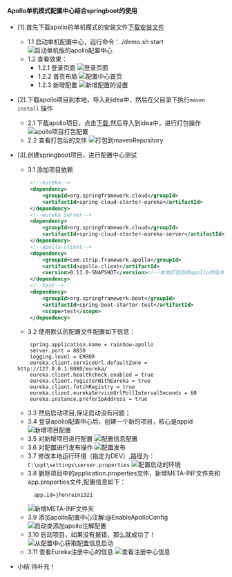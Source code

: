 #### Apollo单机模式配置中心结合springboot的使用

* [1].首先下载apollo的单机模式的安装文件[下载安装文件](https://github.com/nobodyiam/apollo-build-scripts)
    * 1.1 启动单机配置中心，运行命令：./demo.sh start
    ![启动单机版的apollo配置中心](./photos/001.启动单机版的apollo配置中心.png)
    * 1.2 查看效果：
        * 1.2.1 登录页面
        ![登录页面](./photos/002.首页.png)
        * 1.2.2 首页布局
        ![配置中心首页](./photos/003.配置中心首页.png)
        * 1.2.3 新增配置
        ![新增配置的设置](./photos/004.新增项目配置.png)
        
* [2].下载apollo项目到本地，导入到idea中，然后在父目录下执行```maven install``` 操作
    * 2.1 下载apollo项目，点击[下载](https://github.com/ctripcorp/apollo.git),然后导入到idea中，进行打包操作
    ![apollo项目打包配置](./photos/008.apollo项目打包配置.png)
    * 2.2 查看打包后的文件
    ![打包到mavenRepository](./photos/009.打包到mavenRepository.png)


* [3].创建springboot项目，进行配置中心测试
    * 3.1 添加项目依赖
    ```xml
        <!--eureka-->
        <dependency>
            <groupId>org.springframework.cloud</groupId>
            <artifactId>spring-cloud-starter-eureka</artifactId>
        </dependency>
        <!--eureka Server-->
        <dependency>
            <groupId>org.springframework.cloud</groupId>
            <artifactId>spring-cloud-starter-eureka-server</artifactId>
        </dependency>
        <!--apollo-client-->
        <dependency>
            <groupId>com.ctrip.framework.apollo</groupId>
            <artifactId>apollo-client</artifactId>
            <version>0.11.0-SNAPSHOT</version><!--本地打包后的apollo的版本-->
        </dependency>
        <!--test-->
        <dependency>
            <groupId>org.springframework.boot</groupId>
            <artifactId>spring-boot-starter-test</artifactId>
            <scope>test</scope>
        </dependency>
    ```
    
    * 3.2 使用默认的配置文件配置如下信息：
    ```properties
        spring.application.name = rainbow-apollo
        server.port = 8830
        logging.level = ERROR
        eureka.client.serviceUrl.defaultZone = http://127.0.0.1:8080/eureka/
        eureka.client.healthcheck.enabled = true
        eureka.client.registerWithEureka = true
        eureka.client.fetchRegistry = true
        eureka.client.eurekaServiceUrlPollIntervalSeconds = 60
        eureka.instance.preferIpAddress = true
    ```
    * 3.3 然后启动项目,保证启动没有问题；
    * 3.4 登录apollo配置中心后，创建一个新的项目，核心是appid
    ![新增项目配置](./photos/010.新增项目配置.png)
    * 3.5 对新增项目进行配置
    ![配置信息配置](./photos/006.配置信息配置.png)
    * 3.6 对配置进行发布操作
    ![配置发布](./photos/007.配置发布.png)
    * 3.7 修改本地运行环境（指定为DEV）,路径为：``` C:\opt\settings\server.properties ```
    ![配置启动的环境](./photos/005.配置启动的环境.png)
    * 3.8 删除项目中的application.properties文件，新增META-INF文件夹和app.properties文件,配置信息如下：
        ```properties
          app.id=jhonrain1321
        ```
        ![新增META-INF文件夹](./photos/012.新增META-INF文件夹.png)
    * 3.9 添加apollo配置中心注解:@EnableApolloConfig
    ![启动类添加apollo注解配置](./photos/011.启动类添加apollo注解配置.png)
    * 3.10 启动项目，如果没有报错，那么就成功了！
    ![从配置中心获取配置信息启动](./photos/013.从配置中心获取配置信息启动.png)
    * 3.11 查看Eureka注册中心的信息
    ![查看注册中心信息](./photos/014.查看注册中心信息.png)
    
    
* 小结
    待补充！
    